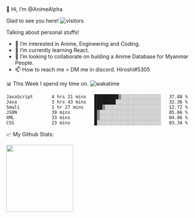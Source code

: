 👋 Hi, I’m @AnimeAlpha

Glad to see you here!  ![visitors](https://visitor-badge.glitch.me/badge?page_id=92675084)

Talking about personal stuffs!
- 👀 I’m interested in Anime, Engineering and Coding.
- 🌱 I’m currently learning React.
- 💞️ I’m looking to collaborate on bulding a Anime Database for Myanmar People.
- 📫 How to reach me > DM me in discord. Hiroshi#5305


📊 This Week I spend my time on. ![wakatime](https://wakatime.com/badge/user/47fa5905-5b5a-4ae7-9f80-05725739cf10.svg)

<!--START_SECTION:waka-->

```text
JavaScript       4 hrs 21 mins   █████████▒░░░░░░░░░░░░░░░   37.88 %
Java             3 hrs 43 mins   ████████░░░░░░░░░░░░░░░░░   32.36 %
Smali            1 hr 27 mins    ███▒░░░░░░░░░░░░░░░░░░░░░   12.72 %
JSON             39 mins         █▒░░░░░░░░░░░░░░░░░░░░░░░   05.66 %
XML              33 mins         █▒░░░░░░░░░░░░░░░░░░░░░░░   04.86 %
CSS              23 mins         █░░░░░░░░░░░░░░░░░░░░░░░░   03.34 %
```

<!--END_SECTION:waka-->


📈 My Github Stats:

<img height="180em" src="https://github-readme-stats.vercel.app/api?username=AnimeAlpha&show_icons=true&hide_border=true&&count_private=true&include_all_commits=true" />

<!---
AnimeAlpha/AnimeAlpha is a ✨ special ✨ repository because its `README.md` (this file) appears on your GitHub profile.
You can click the Preview link to take a look at your changes.
--->
